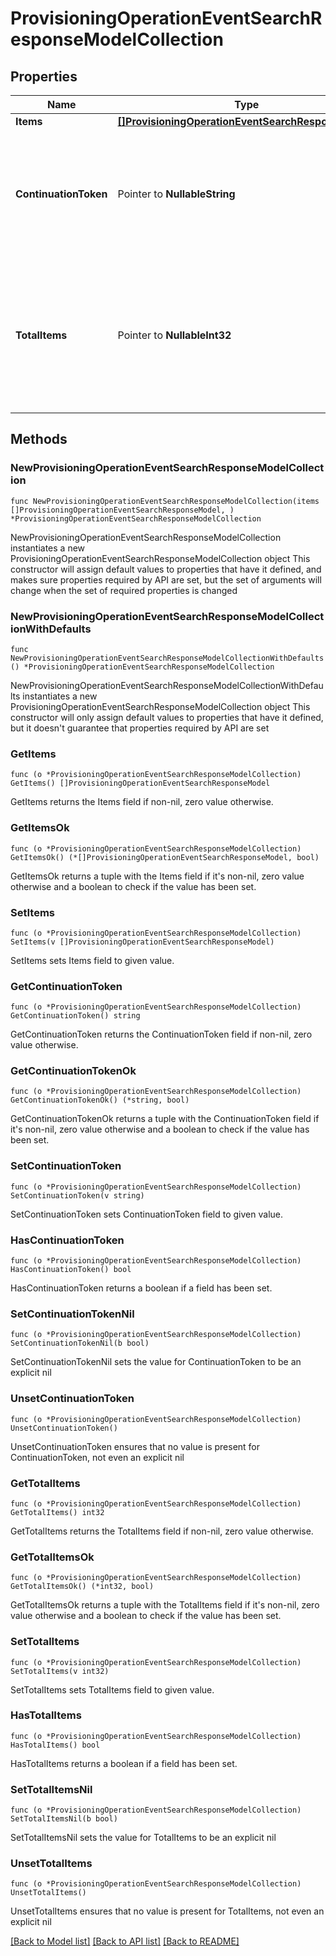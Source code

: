 # ProvisioningOperationEventSearchResponseModelCollection

## Properties

Name | Type | Description | Notes
------------ | ------------- | ------------- | -------------
**Items** | [**[]ProvisioningOperationEventSearchResponseModel**](ProvisioningOperationEventSearchResponseModel.md) | List of items. | 
**ContinuationToken** | Pointer to **NullableString** | If present, indicates to the caller that the query was not complete, and they should call the API again specifying the continuation token as a query parameter. | [optional] 
**TotalItems** | Pointer to **NullableInt32** | Indicates the total number of items in the collection, which may be more than the number of Items returned, if there is a ContinuationToken.  Only returned in the response to &#x60;$search&#x60; APIs. | [optional] 

## Methods

### NewProvisioningOperationEventSearchResponseModelCollection

`func NewProvisioningOperationEventSearchResponseModelCollection(items []ProvisioningOperationEventSearchResponseModel, ) *ProvisioningOperationEventSearchResponseModelCollection`

NewProvisioningOperationEventSearchResponseModelCollection instantiates a new ProvisioningOperationEventSearchResponseModelCollection object
This constructor will assign default values to properties that have it defined,
and makes sure properties required by API are set, but the set of arguments
will change when the set of required properties is changed

### NewProvisioningOperationEventSearchResponseModelCollectionWithDefaults

`func NewProvisioningOperationEventSearchResponseModelCollectionWithDefaults() *ProvisioningOperationEventSearchResponseModelCollection`

NewProvisioningOperationEventSearchResponseModelCollectionWithDefaults instantiates a new ProvisioningOperationEventSearchResponseModelCollection object
This constructor will only assign default values to properties that have it defined,
but it doesn't guarantee that properties required by API are set

### GetItems

`func (o *ProvisioningOperationEventSearchResponseModelCollection) GetItems() []ProvisioningOperationEventSearchResponseModel`

GetItems returns the Items field if non-nil, zero value otherwise.

### GetItemsOk

`func (o *ProvisioningOperationEventSearchResponseModelCollection) GetItemsOk() (*[]ProvisioningOperationEventSearchResponseModel, bool)`

GetItemsOk returns a tuple with the Items field if it's non-nil, zero value otherwise
and a boolean to check if the value has been set.

### SetItems

`func (o *ProvisioningOperationEventSearchResponseModelCollection) SetItems(v []ProvisioningOperationEventSearchResponseModel)`

SetItems sets Items field to given value.


### GetContinuationToken

`func (o *ProvisioningOperationEventSearchResponseModelCollection) GetContinuationToken() string`

GetContinuationToken returns the ContinuationToken field if non-nil, zero value otherwise.

### GetContinuationTokenOk

`func (o *ProvisioningOperationEventSearchResponseModelCollection) GetContinuationTokenOk() (*string, bool)`

GetContinuationTokenOk returns a tuple with the ContinuationToken field if it's non-nil, zero value otherwise
and a boolean to check if the value has been set.

### SetContinuationToken

`func (o *ProvisioningOperationEventSearchResponseModelCollection) SetContinuationToken(v string)`

SetContinuationToken sets ContinuationToken field to given value.

### HasContinuationToken

`func (o *ProvisioningOperationEventSearchResponseModelCollection) HasContinuationToken() bool`

HasContinuationToken returns a boolean if a field has been set.

### SetContinuationTokenNil

`func (o *ProvisioningOperationEventSearchResponseModelCollection) SetContinuationTokenNil(b bool)`

 SetContinuationTokenNil sets the value for ContinuationToken to be an explicit nil

### UnsetContinuationToken
`func (o *ProvisioningOperationEventSearchResponseModelCollection) UnsetContinuationToken()`

UnsetContinuationToken ensures that no value is present for ContinuationToken, not even an explicit nil
### GetTotalItems

`func (o *ProvisioningOperationEventSearchResponseModelCollection) GetTotalItems() int32`

GetTotalItems returns the TotalItems field if non-nil, zero value otherwise.

### GetTotalItemsOk

`func (o *ProvisioningOperationEventSearchResponseModelCollection) GetTotalItemsOk() (*int32, bool)`

GetTotalItemsOk returns a tuple with the TotalItems field if it's non-nil, zero value otherwise
and a boolean to check if the value has been set.

### SetTotalItems

`func (o *ProvisioningOperationEventSearchResponseModelCollection) SetTotalItems(v int32)`

SetTotalItems sets TotalItems field to given value.

### HasTotalItems

`func (o *ProvisioningOperationEventSearchResponseModelCollection) HasTotalItems() bool`

HasTotalItems returns a boolean if a field has been set.

### SetTotalItemsNil

`func (o *ProvisioningOperationEventSearchResponseModelCollection) SetTotalItemsNil(b bool)`

 SetTotalItemsNil sets the value for TotalItems to be an explicit nil

### UnsetTotalItems
`func (o *ProvisioningOperationEventSearchResponseModelCollection) UnsetTotalItems()`

UnsetTotalItems ensures that no value is present for TotalItems, not even an explicit nil

[[Back to Model list]](../README.md#documentation-for-models) [[Back to API list]](../README.md#documentation-for-api-endpoints) [[Back to README]](../README.md)


